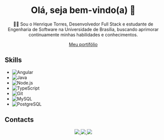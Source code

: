 <h1 align='center'>
  Olá, seja bem-vindo(a) 👋
</h1>
<p align='center'>
  👨‍💻 Sou o Henrique Torres, Desenvolvedor Full Stack 
  e estudante de Engenharia de Software na Universidade de Brasília, buscando aprimorar continuamente minhas habilidades e conhecimentos.
</p>

<p align='center'>
  <a 
    href="https://henrique-dev-portifolio.vercel.app/home"
  >
    Meu portifólio
  </a> 
</p>

## Skills

- ![Angular](https://img.shields.io/badge/Angular-DD0031?style=for-the-badge&logo=angular&logoColor=white)&nbsp;
- ![Java](https://img.shields.io/badge/Java-F4B728?style=for-the-badge&logoColor=000)&nbsp;
- ![Node.js](https://img.shields.io/badge/Node.js-43853D?style=for-the-badge&logo=node.js&logoColor=white)&nbsp;
- ![TypeScript](https://img.shields.io/badge/TypeScript-007ACC?style=for-the-badge&logo=typescript&logoColor=white)&nbsp;
- ![Git](https://img.shields.io/badge/Git-E44C30?style=for-the-badge&logo=git&logoColor=white)&nbsp;
- ![MySQL](https://img.shields.io/badge/MySQL-005C84?style=for-the-badge&logo=mysql&logoColor=white)&nbsp;
- ![PostgreSQL](https://img.shields.io/badge/PostgreSQL-316192?style=for-the-badge&logo=postgresql&logoColor=white)&nbsp;

## Contacts

<div> 
  <p align="center">
    <a href="https://www.linkedin.com/in/henrique-torres-a08a36243/" target="blank">
      <img src="https://img.shields.io/badge/-LinkedIn-%230077B5?style=for-the-badge&logo=linkedin&logoColor=white" target="_blank">
    </a> 
    <a href="https://instagram.com/henriqtorresl" target="blank">
      <img src="https://img.shields.io/badge/-Instagram-%23E4405F?style=for-the-badge&logo=instagram&logoColor=white" target="_blank">
    </a>
    <a href="mailto:henriquetlandin@gmail.com">
      <img src="https://img.shields.io/badge/-Gmail-%23333?style=for-the-badge&logo=gmail&logoColor=white" target="_blank">
    </a>
  </p>
</div>
